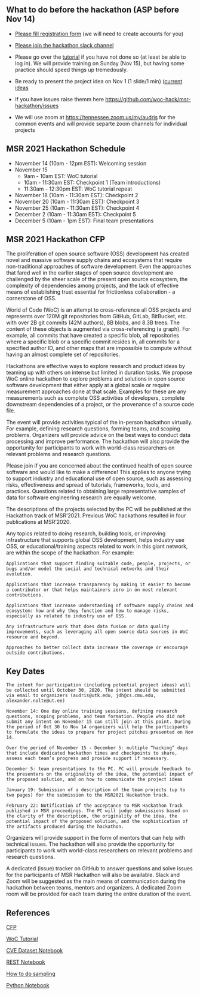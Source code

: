 ## What to do before the hackathon (ASP before Nov 14)

- [Please fill registration form](https://docs.google.com/forms/d/e/1FAIpQLSd4vA5Exr-pgySRHX_NWqLz9VTV2DB6XMlR-gue_CQm51qLOQ/viewform?vc=0&c=0&w=1&flr=0&usp=mail_form_link) (we will need to create accounts for you)

- [Please join the hackathon slack channel](https://join.slack.com/t/woc-hack/shared_invite/zt-iodol0cm-R99KHgN7KGiuZ0tVvOYZzQ)

- Please go over the [tutorial](https://github.com/woc-hack/tutorial) if you have not done so (at least be able to log in). We will provide training on Sunday (Nov 15), but having some practice should speed things up tremedously.

- Be ready to present the project idea on Nov 1 (1 slide/1 min) ([current ideas](https://github.com/woc-hack/msr-hackathon/edit/master/ideas.md)

- If you have issues raise themm here https://github.com/woc-hack/msr-hackathon/issues

- We will use zoom at https://tennessee.zoom.us/my/audris for the common events and will provide separte zoom channels for individual projects 

## MSR 2021 Hackathon Schedule

* November 14 (10am - 12pm EST): Welcoming session
* November 15
     -   9am - 10am EST: WoC tutorial
     -  10am - 11:30am EST: Checkpoint 1 (Team introductions)
     -  11:30am - 12:30pm EST: WoC tutorial repeat
* November 18 (10am - 11:30am EST): Checkpoint 2
* November 20 (10am - 11:30am EST): Checkpoint 3
* November 25 (10am - 11:30am EST): Checkpoint 4
* December 2 (10am - 11:30am EST): Checkpoint 5
* December 5 (10am - 1pm EST): Final team presentations



## MSR 2021 Hackathon CFP

The proliferation of open source software (OSS) development has created novel and massive software supply chains and ecosystems that require non-traditional approaches of software development. Even the approaches that fared well in the earlier stages of open source development are challenged by the sheer scale of the present open source ecosystem, the complexity of dependencies among projects, and the lack of effective means of establishing trust essential for frictionless collaboration - a cornerstone of OSS.

World of Code (WoC) is an attempt to cross-reference all OSS projects and represents over 120M git repositories from GitHub, GitLab, BitBucket, etc. with over 2B git commits (42M authors), 8B blobs, and 8.3B trees. The content of these objects is augmented via cross-referencing (a graph). For example, all commits that have created a specific blob, all repositories where a specific blob or a specific commit resides in, all commits for a specified author ID, and other maps that are impossible to compute without having an almost complete set of repositories.

Hackathons are effective ways to explore research and product ideas by teaming up with others on intense but limited in duration tasks. We propose WoC online hackathon to explore problems and solutions in open source software development that either apply at a global scale or require measurement approaches done at that scale. Examples for these are any measurements such as complete OSS activities of developers, complete downstream dependencies of a project, or the provenance of a source code file.

The event will provide activities typical of the in-person hackathon virtually. For example, defining research questions, forming teams, and scoping problems. Organizers will provide advice on the best ways to conduct data processing and improve performance. The hackathon will also provide the opportunity for participants to work with world-class researchers on relevant problems and research questions.

Please join if you are concerned about the continued health of open source software and would like to make a difference! This applies to anyone trying to support industry and educational use of open source, such as assessing risks, effectiveness and spread of tutorials, frameworks, tools, and practices. Questions related to obtaining large representative samples of data for software engineering research are equally welcome.

The descriptions of the projects selected by the PC will be published at the Hackathon track of MSR’2021. Previous WoC hackathons resulted in four publications at MSR’2020.

Any topics related to doing research, building tools, or improving infrastructure that supports global OSS development, helps industry use OSS, or educational/training aspects related to work in this giant network, are within the scope of the hackathon. For example:

    Applications that support finding suitable code, people, projects, or bugs and/or model the social and technical networks and their evolution.

    Applications that increase transparency by making it easier to become a contributor or that helps maintainers zero in on most relevant contributions.

    Applications that increase understanding of software supply chains and ecosystem: how and why they function and how to manage risks, especially as related to industry use of OSS.

    Any infrastructure work that does data fusion or data quality improvements, such as leveraging all open source data sources in WoC resource and beyond.

    Approaches to better collect data increase the coverage or encourage outside contributions.

## Key Dates

    The intent for participation (including potential project ideas) will be collected until October 30, 2020. The intent should be submitted via email to organizers (audris@utk.edu, jdh@cs.cmu.edu, alexander.nolte@ut.ee)

    November 14: One day online training sessions, defining research questions, scoping problems, and team formation. People who did not submit any intent on November 15 can still join at this point. During the period of Oct 30 to Nov 14 organizers will help the participants to formulate the ideas to prepare for project pitches presented on Nov 14.

    Over the period of November 15 - December 5: multiple “hacking” days that include dedicated hackathon times and checkpoints to share, assess each team’s progress and provide support if necessary.

    December 5: team presentations to the PC. PC will provide feedback to the presenters on the originality of the idea, the potential impact of the proposed solution, and on how to communicate the project ideas

    January 19: Submission of a description of the team projects (up to two pages) for the submission to the MSR2021 Hackathon track.

    February 22: Notification of the acceptance to MSR Hackathon Track published in MSR proceedings. The PC will judge submissions based on the clarity of the description, the originality of the idea, the potential impact of the proposed solution, and the sophistication of the artifacts produced during the hackathon.

Organizers will provide support in the form of mentors that can help with technical issues. The hackathon will also provide the opportunity for participants to work with world-class researchers on relevant problems and research questions.

A dedicated (issue) tracker on GitHub to answer questions and solve issues for the participants of MSR Hackathon will also be available. Slack and Zoom will be suggested as the main means of communication during the hackathon between teams, mentors and organizers. A dedicated Zoom room will be provided for each team during the entire duration of the event.


## References

[CFP](https://2021.msrconf.org/track/hackathon)

[WoC Tutorial](https://github.com/woc-hack/tutorial/blob/master/README.md)

[CVE Dataset Notebook](https://github.com/woc-hack/msr-hackathon/blob/master/CVEJupyter.ipynb)

[REST Notebook](https://github.com/woc-hack/msr-hackathon/blob/master/RESTJupyter.ipynb)

[How to do sampling](https://github.com/woc-hack/msr-hackathon/blob/master/sampling-resource.md)

[Python Notebook](https://github.com/woc-hack/msr-hackathon/blob/master/PYJupyter.ipynb)
